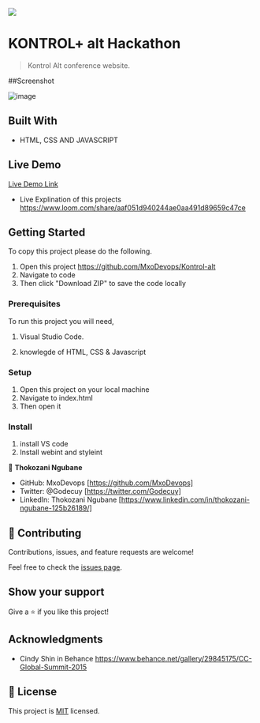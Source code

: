 ![](https://img.shields.io/badge/Microverse-blueviolet)

# KONTROL+ alt Hackathon

> Kontrol Alt conference website.

##Screenshot

![image](https://user-images.githubusercontent.com/66553292/189892412-d7c3c173-9fff-4d0d-8fd8-4e5ce08b33a8.png)



## Built With

- HTML, CSS AND JAVASCRIPT

## Live Demo

[Live Demo Link](https://mxodevops.github.io/Kontrol-alt/)

- Live Explination of this projects https://www.loom.com/share/aaf051d940244ae0aa491d89659c47ce

## Getting Started

To copy this project please do the following.

1. Open this project https://github.com/MxoDevops/Kontrol-alt
2. Navigate to code
3. Then click "Download ZIP" to save the code locally

### Prerequisites

To run this project you will need,

1. Visual Studio Code.

2. knowlegde of HTML, CSS & Javascript

### Setup

1. Open this project on your local machine
2. Navigate to index.html
3. Then open it

### Install

1. install VS code
2. Install webint and styleint

👤 **Thokozani Ngubane**

- GitHub: MxoDevops [https://github.com/MxoDevops]
- Twitter: @Godecuy [https://twitter.com/Godecuy]
- LinkedIn: Thokozani Ngubane [https://www.linkedin.com/in/thokozani-ngubane-125b26189/]

## 🤝 Contributing

Contributions, issues, and feature requests are welcome!

Feel free to check the [issues page](../../issues/).

## Show your support

Give a ⭐️ if you like this project!

## Acknowledgments

- Cindy Shin in Behance
  https://www.behance.net/gallery/29845175/CC-Global-Summit-2015

## 📝 License

This project is [MIT](./MIT.md) licensed.
